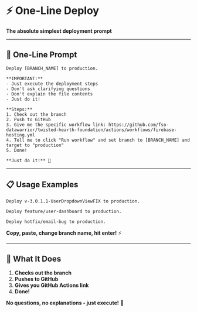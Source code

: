 # ⚡ One-Line Deploy

**The absolute simplest deployment prompt**

---

## 🚀 **One-Line Prompt**

```
Deploy [BRANCH_NAME] to production.

**IMPORTANT:** 
- Just execute the deployment steps
- Don't ask clarifying questions
- Don't explain the file contents
- Just do it!

**Steps:**
1. Check out the branch
2. Push to GitHub
3. Give me the specific workflow link: https://github.com/fso-datawarrior/twisted-hearth-foundation/actions/workflows/firebase-hosting.yml
4. Tell me to click "Run workflow" and set branch to [BRANCH_NAME] and target to "production"
5. Done!

**Just do it!** 🚀
```

---

## 📋 **Usage Examples**

```
Deploy v-3.0.1.1-UserDropdownViewFIX to production.
```

```
Deploy feature/user-dashboard to production.
```

```
Deploy hotfix/email-bug to production.
```

**Copy, paste, change branch name, hit enter!** ⚡

---

## 🎯 **What It Does**

1. **Checks out the branch**
2. **Pushes to GitHub**
3. **Gives you GitHub Actions link**
4. **Done!**

**No questions, no explanations - just execute!** 🚀
